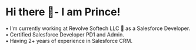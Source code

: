 # Hi there 👋- I am Prince!


•	I'm currently working at Revolve Softech LLC 🏢 as a Salesforce Developer.<br>
•	Certified Salesforce Developer PD1 and Admin.<br>
•	Having 2+ years of experience in Salesforce CRM.<br>
